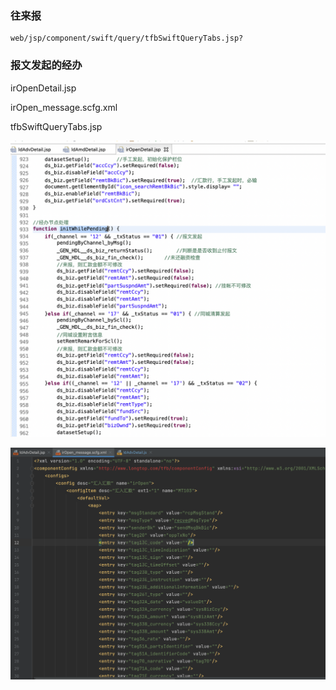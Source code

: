 ### 往来报

```
web/jsp/component/swift/query/tfbSwiftQueryTabs.jsp?
```





### 报文发起的经办

irOpenDetail.jsp

irOpen_message.scfg.xml

tfbSwiftQueryTabs.jsp

![image-20210714145232818](../img/image-20210714145232818.png)



![image-20210719105412228](../img/image-20210719105412228.png)

